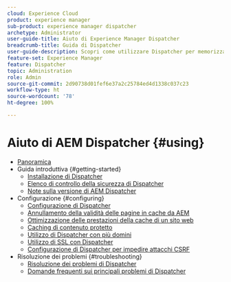 ```yaml
---
cloud: Experience Cloud
product: experience manager
sub-product: experience manager dispatcher
archetype: Administrator
user-guide-title: Aiuto di Experience Manager Dispatcher
breadcrumb-title: Guida di Dispatcher
user-guide-description: Scopri come utilizzare Dispatcher per memorizzare in cache, bilanciare il carico e migliorare la sicurezza del server AEM.
feature-set: Experience Manager
feature: Dispatcher
topic: Administration
role: Admin
source-git-commit: 2d90738d01fef6e37a2c25784ed4d1338c037c23
workflow-type: ht
source-wordcount: '78'
ht-degree: 100%

---
```



# Aiuto di AEM Dispatcher {#using}

+ [Panoramica](dispatcher.md)
+ Guida introduttiva {#getting-started}
   + [Installazione di Dispatcher](dispatcher-install.md)
   + [Elenco di controllo della sicurezza di Dispatcher](security-checklist.md)
   + [Note sulla versione di AEM Dispatcher](release-notes.md)
+ Configurazione {#configuring}
   + [Configurazione di Dispatcher](dispatcher-configuration.md)
   + [Annullamento della validità delle pagine in cache da AEM](page-invalidate.md)
   + [Ottimizzazione delle prestazioni della cache di un sito web](https://experienceleague.adobe.com/it/docs/experience-manager-65/content/implementing/deploying/configuring/configuring-performance)
   + [Caching di contenuto protetto](permissions-cache.md)
   + [Utilizzo di Dispatcher con più domini](dispatcher-domains.md)
   + [Utilizzo di SSL con Dispatcher](dispatcher-ssl.md)
   + [Configurazione di Dispatcher per impedire attacchi CSRF](configuring-dispatcher-to-prevent-csrf.md)
+ Risoluzione dei problemi {#troubleshooting}
   + [Risoluzione dei problemi di Dispatcher](dispatcher-troubleshooting.md)
   + [Domande frequenti sui principali problemi di Dispatcher](dispatcher-faq.md)
